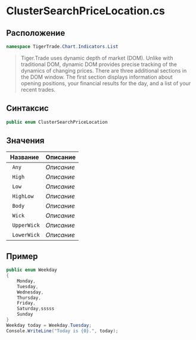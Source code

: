 
# ClusterSearchPriceLocation.cs
## Расположение
```csharp
namespace TigerTrade.Chart.Indicators.List
```



> Tiger.Trade uses dynamic depth of market (DOM). Unlike with traditional DOM, dynamic DOM provides precise tracking of the dynamics of changing prices. There are three additional sections in the DOM window. The first section displays information about opening positions, your financial results for the day, and a list of your recent trades.

## Синтаксис
```csharp
public enum ClusterSearchPriceLocation
```


## Значения
| Название | Описание |
| --- | --- |
| ` Any` | *Описание* |
| ` High` | *Описание* |
| ` Low` | *Описание* |
| ` HighLow` | *Описание* |
| ` Body` | *Описание* |
| ` Wick` | *Описание* |
| ` UpperWick` | *Описание* |
| ` LowerWick` | *Описание* |


## Пример
```csharp
public enum Weekday
{
    Monday,
    Tuesday,
    Wednesday,
    Thursday,
    Friday,
    Saturday,sssss
    Sunday
}
Weekday today = Weekday.Tuesday;
Console.WriteLine("Today is {0}.", today);
```

